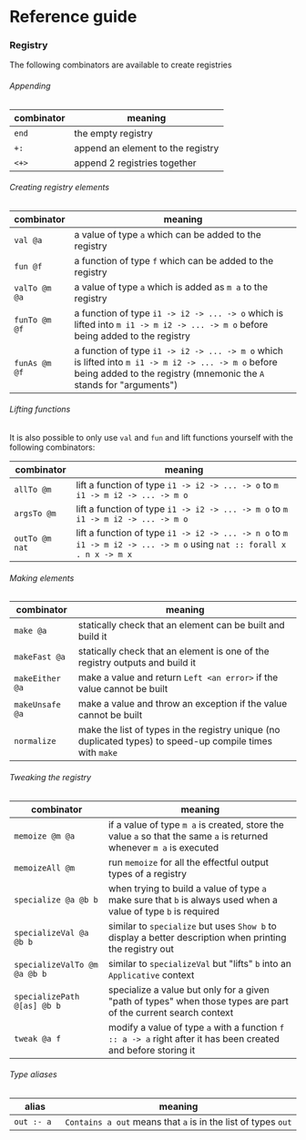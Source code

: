 # Reference guide

### Registry

The following combinators are available to create registries

###### Appending

 combinator             | meaning
 ---------------------- | -------
   `end`                | the empty registry
   `+:`                 | append an element to the registry
   `<+>`                | append 2 registries together

###### Creating registry elements

 combinator             | meaning
 ---------------------- | -------
   `val @a`             | a value of type `a` which can be added to the registry
   `fun @f`             | a function of type `f` which can be added to the registry
   `valTo @m @a`        | a value of type `a` which is added as `m a` to the registry
   `funTo @m @f`        | a function of type `i1 -> i2 -> ... -> o` which is lifted into `m i1 -> m i2 -> ... -> m o` before being added to the registry
   `funAs @m @f`        | a function of type `i1 -> i2 -> ... -> m o` which is lifted into `m i1 -> m i2 -> ... -> m o` before being added to the registry (mnemonic the `A` stands for "arguments")


###### Lifting functions

It is also possible to only use `val` and `fun` and lift functions yourself with the following combinators:

 combinator             | meaning
 ---------------------- | -------
   `allTo @m`           | lift a function of type `i1 -> i2 -> ... -> o` to `m i1 -> m i2 -> ... -> m o`
   `argsTo @m`          | lift a function of type `i1 -> i2 -> ... -> m o` to `m i1 -> m i2 -> ... -> m o`
   `outTo @m nat`       | lift a function of type `i1 -> i2 -> ... -> n o` to `m i1 -> m i2 -> ... -> m o` using `nat :: forall x . n x -> m x`

###### Making elements

 combinator             | meaning
 ---------------------- | -------
   `make @a`            | statically check that an element can be built and build it
   `makeFast @a`        | statically check that an element is one of the registry outputs and build it
   `makeEither @a`      | make a value and return `Left <an error>` if the value cannot be built
   `makeUnsafe @a`      | make a value and throw an exception if the value cannot be built
   `normalize`          | make the list of types in the registry unique (no duplicated types) to speed-up compile times with `make`

###### Tweaking the registry

 combinator                    | meaning
 ----------------------        | -------
  `memoize @m @a`              | if a value of type `m a` is created, store the value `a` so that the same `a` is returned whenever `m a` is executed
  `memoizeAll @m`              | run `memoize` for all the effectful output types of a registry
  `specialize @a @b b`         | when trying to build a value of type `a` make sure that `b` is always used when a value of type `b` is required
  `specializeVal @a @b b`      | similar to `specialize` but uses `Show b` to display a better description when printing the registry out
  `specializeValTo @m @a @b b` | similar to `specializeVal` but "lifts" `b` into an `Applicative` context
  `specializePath @[as] @b b`  | specialize a value but only for a given "path of types" when those types are part of the current search context
  `tweak @a f`                 | modify a value of type `a` with a function `f :: a -> a` right after it has been created and before storing it

###### Type aliases

 alias             | meaning
 ----------------- | -------
   `out :- a `     | `Contains a out` means that `a` is in the list of types `out`
